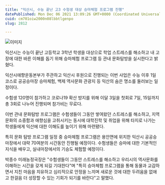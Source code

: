 ```yaml
---
title: "익산시, 수능 끝난 고3 수험생 대상 승마체험 프로그램 진행"
datePublished: Mon Dec 06 2021 13:09:26 GMT+0000 (Coordinated Universal Time)
cuid: cm701oiw2000n08lbbtlgenpo
slug: 2812

---
```



![이미지](https://cdn.hashnode.com/res/hashnode/image/upload/v1739251908780/838f073d-afb7-4ee4-9759-38bbe1e19112.jpeg)

익산시는 수능이 끝난 고등학교 3학년 학생을 대상으로 학업 스트레스를 해소하고 내 고장에 대한 바른 이해를 돕기 위해 승마체험 프로그램 등 관내 문화탐방을 실시한다고 밝혔다.

익산시애향운동본부가 주관하고 익산시 후원으로 진행되는 이번 사업은 수능 이후 1일 코스로 공공승마장 승마체험, 백제 역사문화 관광지 등 익산의 숨은 명소를 둘러보는 일정이다.

수험생 120명이 참가하고 코로나19 확산 방지를 위해 이달 3일을 첫회로 7일, 15일까지 총 3회로 나누어 진행되며 참가비는 무료다.

이번 관내 문화탐방 프로그램은 수험생들이 그동안 쌓여왔던 스트레스를 해소하고, 지역 문화의 소중함과 애향심을 고취시키는 동시에 대학진학 및 취업을 위해 타지로 나가는 학생들에게 익산에 대한 이해도를 높이기 위해 마련됐다.

특히 문화 탐방 프로그램 일정 중 승마체험 프로그램은 용안면에 위치한 익산시 공공승마장에서 대략 70여분의 시간동안 진행될 예정이다. 수험생들은 승마에 대한 기본적인 지식을 배우고, 실내마장에서의 기승도 체험할 예정이다.

박종수 미래농정국장은 "수험생들이 그동안 스트레스를 해소하고 우리시의 역사문화를 이해하는 시간을 갖게 되길 기대한다"며 "특히 승마체험 프로그램을 통해 동물과 교감하면서 지친 마음을 치유하고 심리적으로 안정을 느끼며 새로운 것에 대한 두려움을 없애고 한걸음 더 성장할 수 있는 기회가 되기를 바란다"고 말했다.